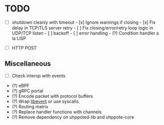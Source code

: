 # TODO

- [ ] shutdown cleanly with timeout
      - [x] Ignore warnings if closing
      - [x] Fix delay in TCP/TLS server retry
      - [ ] Fix closing/error/retry loop logic in UDP/TCP listen
            - [ ] backoff
            - [ ] error handling
            - (?) Condition handler a la LISP

- [ ] HTTP POST

## Miscellaneous

- [ ] Check interop with events
- (?) eBPF
- (?) gRPC portal
- (?) Encode packet with protocol buffers
- (?) Wrap [libevent](https://libevent.org) or use syscalls
- (?) Routing matrix
- (?) Replace handler functions with channels
- (?) Remove dependency on uhppoted-lib and uhppote-core

